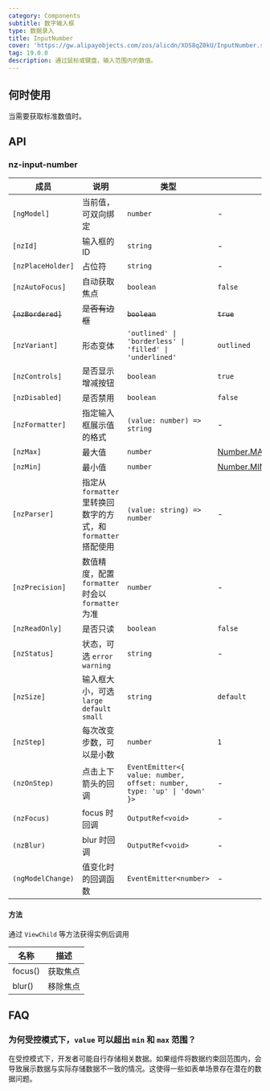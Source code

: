 ```yaml
---
category: Components
subtitle: 数字输入框
type: 数据录入
title: InputNumber
cover: 'https://gw.alipayobjects.com/zos/alicdn/XOS8qZ0kU/InputNumber.svg'
tag: 19.0.0
description: 通过鼠标或键盘，输入范围内的数值。
---
```



## 何时使用

当需要获取标准数值时。


## API

### nz-input-number

| 成员                 | 说明                                           | 类型                                                                      | 默认值                                                                                                                                 |
|--------------------|----------------------------------------------|-------------------------------------------------------------------------|-------------------------------------------------------------------------------------------------------------------------------------|
| `[ngModel]`        | 当前值，可双向绑定                                    | `number`                                                                | -                                                                                                                                   |
| `[nzId]`           | 输入框的 ID                                      | `string`                                                                | -                                                                                                                                   |
| `[nzPlaceHolder]`  | 占位符                                          | `string`                                                                | -                                                                                                                                   |
| `[nzAutoFocus]`    | 自动获取焦点                                       | `boolean`                                                               | `false`                                                                                                                             |
| ~~`[nzBordered]`~~ | ~~是否有边框~~                                    | ~~`boolean`~~                                                           | ~~`true`~~                                                                                                                          |
| `[nzVariant]`      | 形态变体                                         | `'outlined' \| 'borderless' \| 'filled' \| 'underlined'`                | `outlined`                                                                                                                          |
| `[nzControls]`     | 是否显示增减按钮                                     | `boolean`                                                               | `true`                                                                                                                              |
| `[nzDisabled]`     | 是否禁用                                         | `boolean`                                                               | `false`                                                                                                                             |
| `[nzFormatter]`    | 指定输入框展示值的格式                                  | `(value: number) => string`                                             | -                                                                                                                                   |
| `[nzMax]`          | 最大值                                          | `number`                                                                | [Number.MAX_SAFE_INTEGER](https://developer.mozilla.org/zh-CN/docs/Web/JavaScript/Reference/Global_Objects/Number/MAX_SAFE_INTEGER) |
| `[nzMin]`          | 最小值                                          | `number`                                                                | [Number.MIN_SAFE_INTEGER](https://developer.mozilla.org/zh-CN/docs/Web/JavaScript/Reference/Global_Objects/Number/MIN_SAFE_INTEGER) |
| `[nzParser]`       | 指定从 `formatter` 里转换回数字的方式，和 `formatter` 搭配使用 | `(value: string) => number`                                             | -                                                                                                                                   |
| `[nzPrecision]`    | 数值精度，配置 `formatter` 时会以 `formatter` 为准       | `number`                                                                | -                                                                                                                                   |
| `[nzReadOnly]`     | 是否只读                                         | `boolean`                                                               | `false`                                                                                                                             |
| `[nzStatus]`       | 状态，可选 `error` `warning`                      | `string`                                                                | -                                                                                                                                   |
| `[nzSize]`         | 输入框大小，可选 `large` `default` `small`           | `string`                                                                | `default`                                                                                                                           |
| `[nzStep]`         | 每次改变步数，可以是小数                                 | `number`                                                                | `1`                                                                                                                                 |
| `(nzOnStep)`       | 点击上下箭头的回调                                    | `EventEmitter<{ value: number, offset: number, type: 'up' \| 'down' }>` | -                                                                                                                                   |
| `(nzFocus)`        | focus 时回调                                    | `OutputRef<void>`                                                       | -                                                                                                                                   |
| `(nzBlur)`         | blur 时回调                                     | `OutputRef<void>`                                                       | -                                                                                                                                   |
| `(ngModelChange)`  | 值变化时的回调函数                                    | `EventEmitter<number>`                                                  | -                                                                                                                                   |

#### 方法

通过 `ViewChild` 等方法获得实例后调用

| 名称    | 描述     |
| ------- | -------- |
| focus() | 获取焦点 |
| blur()  | 移除焦点 |

## FAQ

### 为何受控模式下，`value` 可以超出 `min` 和 `max` 范围？

在受控模式下，开发者可能自行存储相关数据。如果组件将数据约束回范围内，会导致展示数据与实际存储数据不一致的情况。这使得一些如表单场景存在潜在的数据问题。
